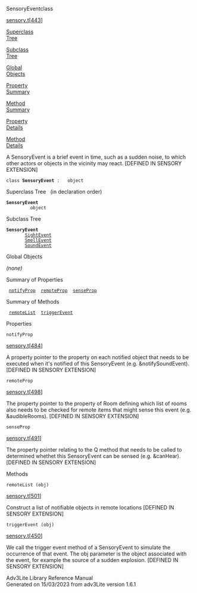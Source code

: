 ---
---
<span class="title">SensoryEvent</span><span class="type">class</span>

[sensory.t](../file/sensory.t.html)\[[443](../source/sensory.t.html#443)\]

[Superclass  
Tree](#_SuperClassTree_)

[Subclass  
Tree](#_SubClassTree_)

[Global  
Objects](#_ObjectSummary_)

[Property  
Summary](#_PropSummary_)

[Method  
Summary](#_MethodSummary_)

[Property  
Details](#_Properties_)

[Method  
Details](#_Methods_)

<div class="fdesc">

A SensoryEvent is a brief event in time, such as a sudden noise, to
which other actors or objects in the vicinity may react. \[DEFINED IN
SENSORY EXTENSION\]

`class `**`SensoryEvent`**` :   object`

</div>

<span id="_SuperClassTree_"></span>

<div class="mjhd">

<span class="hdln">Superclass Tree</span>   (in declaration order)

</div>

**`SensoryEvent`**  
`         object`  
<span id="_SubClassTree_"></span>

<div class="mjhd">

<span class="hdln">Subclass Tree</span>  

</div>

**`SensoryEvent`**  
`         `[`SightEvent`](../object/SightEvent.html)  
`         `[`SmellEvent`](../object/SmellEvent.html)  
`         `[`SoundEvent`](../object/SoundEvent.html)  
<span id="_ObjectSummary_"></span>

<div class="mjhd">

<span class="hdln">Global Objects</span>  

</div>

*(none)* <span id="_PropSummary_"></span>

<div class="mjhd">

<span class="hdln">Summary of Properties</span>  

</div>

` `[`notifyProp`](#notifyProp)`  `[`remoteProp`](#remoteProp)`  `[`senseProp`](#senseProp)`  `

<span id="_MethodSummary_"></span>

<div class="mjhd">

<span class="hdln">Summary of Methods</span>  

</div>

` `[`remoteList`](#remoteList)`  `[`triggerEvent`](#triggerEvent)`  `

<span id="_Properties_"></span>

<div class="mjhd">

<span class="hdln">Properties</span>  

</div>

<span id="notifyProp"></span>

`notifyProp`

[sensory.t](../file/sensory.t.html)\[[484](../source/sensory.t.html#484)\]

<div class="desc">

A property pointer to the property on each notified object that needs to
be executed when it's notified of this SensoryEvent (e.g.
&notifySoundEvent). \[DEFINED IN SENSORY EXTENSION\]

</div>

<span id="remoteProp"></span>

`remoteProp`

[sensory.t](../file/sensory.t.html)\[[498](../source/sensory.t.html#498)\]

<div class="desc">

The property pointer to the property of Room defining which list of
rooms also needs to be checked for remote items that might sense this
event (e.g. &audibleRooms). \[DEFINED IN SENSORY EXTENSION\]

</div>

<span id="senseProp"></span>

`senseProp`

[sensory.t](../file/sensory.t.html)\[[491](../source/sensory.t.html#491)\]

<div class="desc">

The property pointer relating to the Q method that needs to be called to
determined whethet this SensoryEvent can be sensed (e.g. &canHear).
\[DEFINED IN SENSORY EXTENSION\]

</div>

<span id="_Methods_"></span>

<div class="mjhd">

<span class="hdln">Methods</span>  

</div>

<span id="remoteList"></span>

`remoteList (obj)`

[sensory.t](../file/sensory.t.html)\[[501](../source/sensory.t.html#501)\]

<div class="desc">

Construct a list of notifiable objects in remote locations \[DEFINED IN
SENSORY EXTENSION\]

</div>

<span id="triggerEvent"></span>

`triggerEvent (obj)`

[sensory.t](../file/sensory.t.html)\[[450](../source/sensory.t.html#450)\]

<div class="desc">

We call the trigger event method of a SensoryEvent to simulate the
occurrence of that event. The obj parameter is the object associated
with the event, for example the source of a sudden explosion. \[DEFINED
IN SENSORY EXTENSION\]

</div>

<div class="ftr">

Adv3Lite Library Reference Manual  
Generated on 15/03/2023 from adv3Lite version 1.6.1

</div>
